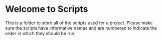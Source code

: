 # Welcome to Scripts
This is a folder to store all of the scripts used for a project. Please make sure the scripts have informative names and are numbered to indicate the order in which they should be run. 
